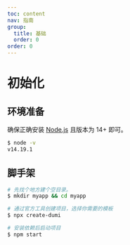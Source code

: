 ```yaml
---
toc: content
nav: 指南
group:
  title: 基础
  order: 0
order: 0
---
```


# 初始化

## 环境准备

确保正确安装 [Node.js](https://nodejs.org/en/) 且版本为 14+ 即可。

```bash
$ node -v
v14.19.1
```

## 脚手架

```bash
# 先找个地方建个空目录。
$ mkdir myapp && cd myapp

# 通过官方工具创建项目，选择你需要的模板
$ npx create-dumi

# 安装依赖后启动项目
$ npm start
```
